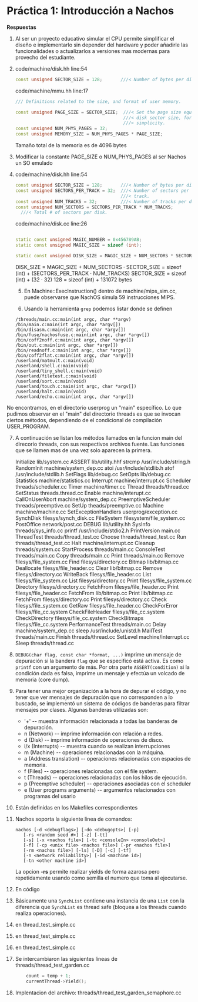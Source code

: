 # Práctica 1: Introducción a Nachos

**Respuestas**

1. Al ser un proyecto educativo simular el CPU permite simplificar el diseño e implementarlo sin depender del hardware y poder añadirle las funcionalidades o actualizarlos a versiones mas modernas para provecho del estudiante.



2. code/machine/disk.hh line:54

   ```c++
   const unsigned SECTOR_SIZE = 128;       ///< Number of bytes per disk sector.
   ```

   code/machine/mmu.hh line:17

   ```c++
   /// Definitions related to the size, and format of user memory.

   const unsigned PAGE_SIZE = SECTOR_SIZE;  ///< Set the page size equal to the
                                            ///< disk sector size, for
                                            ///< simplicity.
   const unsigned NUM_PHYS_PAGES = 32;
   const unsigned MEMORY_SIZE = NUM_PHYS_PAGES * PAGE_SIZE;
   ```

   Tamaño total de la memoria  es de 4096 bytes

3. Modificar la constante PAGE_SIZE o NUM_PHYS_PAGES  al ser Nachos un SO emulado

4. code/machine/disk.hh line:54

   ```c++
   const unsigned SECTOR_SIZE = 128;       ///< Number of bytes per disk sector.
   const unsigned SECTORS_PER_TRACK = 32;  ///< Number of sectors per disk
                                           ///< track.
   const unsigned NUM_TRACKS = 32;         ///< Number of tracks per disk.
   const unsigned NUM_SECTORS = SECTORS_PER_TRACK * NUM_TRACKS;
     ///< Total # of sectors per disk.
   ```

   code/machine/disk.cc line:26

   ```c++

   static const unsigned MAGIC_NUMBER = 0x456789AB;
   static const unsigned MAGIC_SIZE = sizeof (int);

   static const unsigned DISK_SIZE = MAGIC_SIZE + NUM_SECTORS * SECTOR_SIZE;

   ```

   DISK_SIZE = MAGIC_SIZE + NUM_SECTORS ·  SECTOR_SIZE
                      = sizeof (int) + (SECTORS_PER_TRACK · NUM_TRACKS)  SECTOR_SIZE
                      = sizeof (int) + (32 · 32) 128
                      = sizeof (int) + 131072 bytes

   5. En Machine::ExecInstruction() dentro de machine/mips_sim.cc, puede observarse que NachOS simula 59 instrucciones MIPS.

   6. Usando la herramienta `grep` podemos listar donde se definen

   ```
   /threads/main.cc:main(int argc, char **argv)
   /bin/main.c:main(int argc, char *argv[])
   /bin/disasm.c:main(int argc, char *argv[])
   /bin/fuse/nachosfuse.c:main(int argc, char *argv[])
   /bin/coff2noff.c:main(int argc, char *argv[])
   /bin/out.c:main(int argc, char *argv[])
   /bin/readnoff.c:main(int argc, char *argv[])
   /bin/coff2flat.c:main(int argc, char *argv[])
   /userland/matmult.c:main(void)
   /userland/shell.c:main(void)
   /userland/tiny_shell.c:main(void)
   /userland/filetest.c:main(void)
   /userland/sort.c:main(void)
   /userland/touch.c:main(int argc, char *argv[])
   /userland/halt.c:main(void)
   /userland/echo.c:main(int argc, char *argv[])
   ```
  No encontramos, en el directorio userprog un "main" específico.
  Lo que pudimos observar en el "main" del directorio threads es que se invocan ciertos métodos, dependiendo de el condicional de compilación USER_PROGRAM.

   7. A continuación se listan los métodos llamados en la funcion main del direcorio threads, con sus respectivos archivos fuente. Las funciones que se llamen mas de una vez solo aparecen la primera.

        Initialize lib/system.cc
          ASSERT lib/utility.hhf
          strcmp /usr/include/string.h
          RandomInit machine/system_dep.cc
          atoi /usr/include/stdlib.h
          atof /usr/include/stdlib.h
          SetFlags lib/debug.cc
          SetOpts lib/debug.cc
          Statistics machine/statistics.cc
          Interrupt machine/interrupt.cc
          Scheduler threads/scheduler.cc
          Timer machine/timer.cc
          Thread threads/thread.cc
          SetStatus threads.thread.cc
          Enable machine/interupt.cc
          CallOnUserAbort machine/system_dep.cc
          PreemptiveScheduler threads/preemptive.cc
          SetUp theads/preemptive.cc
          Machine machine/machine.cc
          SetExceptionHandlers userprog/exception.cc
          SynchDisk filesys/synch_disk.cc
          FileSystem filesystem/file_system.cc
          PostOffice network/post.cc
        DEBUG lib/utility.hh
        SysInfo threads/sys_info.cc
          printf /usr/include/stdio2.h
        PrintVersion main.cc
        ThreadTest threads/thread_test.cc
          Choose threads/thread_test.cc
          Run threads/thread_test.cc
        Halt machine/interrupt.cc
          Cleanup threads/system.cc
        StartProcess threads/main.cc
        ConsoleTest threads/main.cc
        Copy threads/main.cc
        Print threads/main.cc
        Remove filesys/file_system.cc
          Find filesys/directory.cc
          Bitmap lib/bitmap.cc
          Deallocate filesys/file_header.cc
          Clear lib/bitmap.cc
          Remove filesys/directory.cc
          WriteBack filesys/file_header.cc
        List filesys/file_system.cc
          List filesys/directory.cc
        Print filesys/file_system.cc
          Directory filesys/directory.cc
          FetchFrom filesys/file_header.cc
          Print filesys/file_header.cc
          FetchFrom lib/bitmap.cc
          Print lib/bitmap.cc
          FetchFrom filesys/directory.cc
          Print filesys/directory.cc
        Check filesys/file_system.cc
          GetRaw filesys/file_header.cc
          CheckForError filesys/file_cc.system
          CheckFileHeader filesys/file_cc.system
          CheckDirectory filesys/file_cc.system
          CheckBitmaps filesys/file_cc.system
        PerformanceTest threads/main.cc
        Delay machine/system_dep.cc
          sleep /usr/include/unistd.h
        MailTest threads/main.cc
        Finish threads/thread.cc
          SetLevel machine/interrupt.cc
          Sleep threads/thread.cc

   8. `DEBUG(char flag, const char *format, ...)` imprime un mensaje de depuración si la bandera `flag` que se especificó está activa. Es como `printf` con un argumento de más.
      Por otra parte `ASSERT(condition)` si la condición dada es falsa, imprime un mensaje y efectúa un volcado de memoria (core dump).

   9. Para tener una mejor organización a la hora de depurar el código, y no tener que ver mensajes de depuración que no corresponden a lo buscado, se implementó un sistema de códigos de banderas para filtrar mensajes por clases. Algunas banderas utilizadas son:

      - '+' -- muestra información relacionada a todas las banderas de depuración.
      - n (Network) -- imprime información con relación a redes.
      - d (Disk) -- imprime información de operaciones de disco.
      - i/x (Interrupts) -- muestra cuando se realizan interrupciones
      - m (Machine) -- operaciones relacionadas con la máquina.
      - a (Address translation) -- operaciones relacionadas con espacios de memoria.
      - f (Files) -- operaciones relacionadas con el file system.
      - t (Threads) -- operaciones relacionadas con los hilos de ejecución.
      - p (Preemptive scheduler) -- operaciones asociadas con el scheduler
      - e (User programs arguments) -- argumentos relacionados con programas del usario

   10. Están definidas en los Makefiles correspondientes

   11. Nachos soporta la siguiente linea de comandos:

       ~~~
       nachos [-d <debugflags>] [-do <debugopts>] [-p]
          [-rs <random seed #>] [-z] [-tt]
          [-s] [-x <nachos file>] [-tc <consoleIn> <consoleOut>]
          [-f] [-cp <unix file> <nachos file>] [-pr <nachos file>]
          [-rm <nachos file>] [-ls] [-D] [-c] [-tf]
          [-n <network reliability>] [-id <machine id>]
          [-tn <other machine id>]
       ~~~

       La opcion **-rs** permite realizar yields de forma azarosa pero repetidamente usando como semilla el numero que toma al ejecutarse.

   12. En código

   13. Básicamente una `SynchList` contiene una instancia de una `List` con la diferencia que `SynchList` es thread safe (bloquea a los threads cuando realiza operaciones).

   14. en thread_test_simple.cc

   15. en thread_test_simple.cc

   16. en thread_test_simple.cc

   17. Se intercambiaron las siguientes lineas de threads/thread_test_garden.cc

       ```c++
           count = temp + 1;
           currentThread->Yield();
       ```

   18. Implentacion del archivo: threads/thread_test_garden_semaphore.cc
